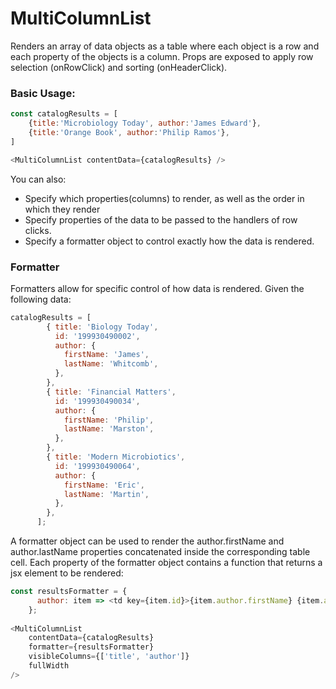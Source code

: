# MultiColumnList

Renders an array of data objects as a table where each object is a row and each property of the objects is a column. Props are exposed to apply row selection (onRowClick) and sorting (onHeaderClick). 
### Basic Usage:
```js 
const catalogResults = [
    {title:'Microbiology Today', author:'James Edward'},
    {title:'Orange Book', author:'Philip Ramos'},
]

<MultiColumnList contentData={catalogResults} />
```

You can also:
  - Specify which properties(columns) to render, as well as the order in which they render
  - Specify properties of the data to be passed to the handlers of row clicks.
  - Specify a formatter object to control exactly how the data is rendered.

### Formatter
Formatters allow for specific control of how data is rendered. Given the following data: 
```js
catalogResults = [
        { title: 'Biology Today',
          id: '199930490002',
          author: {
            firstName: 'James',
            lastName: 'Whitcomb',
          },
        },
        { title: 'Financial Matters',
          id: '199930490034',
          author: {
            firstName: 'Philip',
            lastName: 'Marston',
          },
        },
        { title: 'Modern Microbiotics',
          id: '199930490064',
          author: {
            firstName: 'Eric',
            lastName: 'Martin',
          },
        },
      ];
```
A formatter object can be used to render the author.firstName and author.lastName properties concatenated inside the corresponding table cell. Each property of the formatter object contains a function that returns a jsx element to be rendered:
```js
const resultsFormatter = {
      author: item => <td key={item.id}>{item.author.firstName} {item.author.lastName}</td>,
    };
    
<MultiColumnList
    contentData={catalogResults}
    formatter={resultsFormatter}
    visibleColumns={['title', 'author']}
    fullWidth
/>   
```

